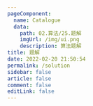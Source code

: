 ```yaml
---
pageComponent:
  name: Catalogue
  data:
    path: 02.算法/25.题解
    imgUrl: /img/ui.png
    description: 算法题解
title: 题解
date: 2022-02-20 21:50:54
permalink: /solution
sidebar: false
article: false
comment: false
editLink: false
---
```

